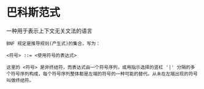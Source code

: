 # 巴科斯范式

一种用于表示上下文无关文法的语言

```
BNF 规定是推导规则(产生式)的集合，写为：

<符号> ::= <使用符号的表达式>

这里的 <符号> 是非终结符，而表达式由一个符号序列，或用指示选择的竖杠 '|' 分隔的多个符号序列构成，每个符号序列整体都是左端的符号的一种可能的替代。从未在左端出现的符号叫做终结符。

```
